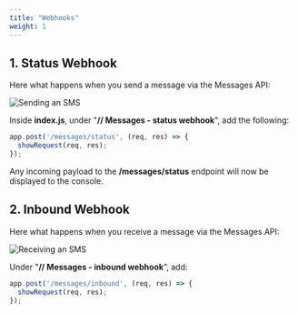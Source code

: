 ```yaml
---
title: "Webhooks"
weight: 1
---
```



## 1. Status Webhook

Here what happens when you send a message via the Messages API:

![Sending an SMS](/messages/status_url.gif)

Inside **index.js**, under "**// Messages - status webhook**", add the following:

```js
app.post('/messages/status', (req, res) => {
  showRequest(req, res);
});
```

Any incoming payload to the **/messages/status** endpoint will now be displayed to the console.

## 2. Inbound Webhook

Here what happens when you receive a message via the Messages API:

![Receiving an SMS](/messages/inbound_url.gif)

Under "**// Messages - inbound webhook**", add:

```js
app.post('/messages/inbound', (req, res) => {
  showRequest(req, res);
});
```
